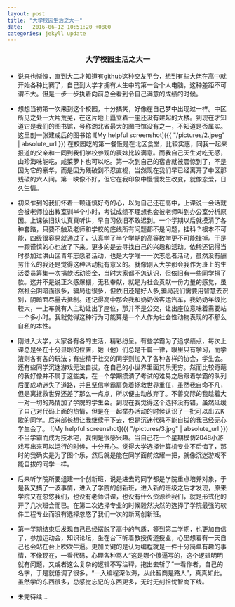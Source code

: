 ```yaml
---
layout: post
title: "大学校园生活之大一"
date:   2016-06-12 10:51:20 +0800
categories: jekyll update
---
```



<center>
    <h3>大学校园生活之大一</h3>
</center>

*   说来也惭愧，直到大二才知道有github这种交友平台，想到有些大佬在高中就开始各种比赛了，自己到大学才拥有人生中的第一台个人电脑，这种差距不可谓不大。但是一步一步执着向前总会看到令自己满意的成绩的时候。

*   想想当初第一次来到这个校园，十分搞笑，好像在自己梦中出现过一样。中区所见之处一大片荒芜，在这片地上矗立着一座还没有建起的大楼。到现在才知道它是我们的图书馆，号称湖北省最大的图书馆没有之一，不知道是否属实。这里剖一张建成后的图书馆
![My helpful screenshot]({{ "/pictures/2.jpeg" | absolute_url }})
在校园吃的第一餐饭是在北区食堂，比较实惠，同我一起来报道的父亲和一同到我们学校参观的表妹比较满意。而我自己天生对吃无感，山珍海味能吃，咸菜萝卜也可以吃。第一次到自己的宿舍就被震惊到了，不是因为它的豪华，而是因为残破到不忍直视，当然现在我们早已经离开了中区那残破的六人间。第一映像不好，但它在我印象中慢慢发生改变，就像恋爱，日久生情。

*   初来乍到的我们怀着一颗谨慎好奇的心，以为自己还在高中，上课说一会话就会被老师拉出教室训半个小时，考试成绩不理想也会被老师叫到办公室分析原因。上课依旧认认真真听讲，早自习依旧不敢迟到。一个学期以后就摸清了各种套路，只要不触及老师和学校的底线所有问题都不是问题，挂科？根本不可能，四级很容易就通过了，认真学了半个学期的高等数学更不可能挂掉。于是一颗谨慎的心也放了下来。更多的是去寻找自己的兴趣和活动。依稀还记得当时参加过洪山区青年志愿者活动，也是大学唯一一次志愿者活动，虽然没有酬劳什么的我还是觉得这种活动挺有意义的。就像刚入大学那会我作为班上的生活委员筹集一次捐款活动资金，当时大家都不怎认识，但依旧有一些同学捐了款。这并不是说正义感爆棚，无私奉献，就是为社会贡献一份力量的感觉，虽然社会阴暗面很多，骗局也很多，但依旧还是好人多,骗局我们需要用智慧去识别，阴暗面尽量去抵制。还记得高中那会我和奶奶做客运汽车，我奶奶年级比较大，一上车就有人主动让出了座位，那并不是公交，让出座位意味着需要站一个多小时。我就觉得这种行为可能算是一个人作为社会性动物表现的不那么自私的本性。

*   刚进入大学，大家各有各的生活，精彩纷呈。有些学霸为了追求绩点，每次上课总是坐在十分显眼的位置，她（他）们总是千篇一律，眼里只有学习，而学渣则各有各的玩法；有些精于社交的同学则加入了各种各样的协会，学生会。还有些同学沉迷游戏无法自拔，在自己的小世界里面其乐无穷。然而比较奇葩的我好像并不属于这些类，在一个学期摸清了考试的难易之后跟着学霸的队列后面成功迷失了道路，并且坚信学霸肩负着拯救世界重任，虽然我自命不凡，但是离拯救世界还差了那么一点点，所以便主动放弃了。不善交际的我趁着大一对一切的热情加了学院的学生会。到现在我觉得这个选择没有错，虽然延缓了自己对代码上面的热情，但是在一起举办活动的时候认识了一批可以出去K歌的同学。后来部长想让我继续干下去，但是沉迷代码不能自拔的我已经无心学生会了。
![My helpful screenshot]({{ "/pictures/3.jpg" | absolute_url }})
不当学霸而成为技术宅，我倒是很感兴趣。当自己花一个星期模仿2048小游戏写出来可以运行的时候，十分开心。觉得大学选择计算机专业不后悔了，那时的我确实是为了图个乐，然后就是能在同学面前炫耀一把，就像沉迷游戏不能自拔的同学一样。

*   后来听学院所要组建一个创新班，说是进去的同学都是学院重点培养对象，于是我又搞了一波事情，进入了学院的创新班，进入新的班级之后才发现，原来学院又在忽悠我们，也没有老师讲课，也没有什么资源给我们，就是形式化的开了几次班会而已。在第二次选择专业的时候毅然决然的选择了学院最强的软件工程专业而没有选择忽悠了我们一次的新网创新班。

*   第一学期结束后发现自己已经摆脱了高中的气质，等到第二学期，也更加自信了，参加运动会，知识论坛，坐在台下听着教授传道授业，心里想着有一天自己也会站在台上吹吹牛逼。更加关键的是认为编程就是一件十分简单有趣的事情，不像现在，一看代码，心理各种骂人“这是哪个傻逼写的，这个逻辑明明就有问题，又或者这么复杂的逻辑不写注释，拖出去斩了”一看作者，自己的名字，于是就低调了很多。“一入编程深似海，从此智商是路人”，真真如此。虽然学的东西很多，总感觉忘记的东西更多，无时无刻担忧智商下线。
                                            
*   未完待续...         